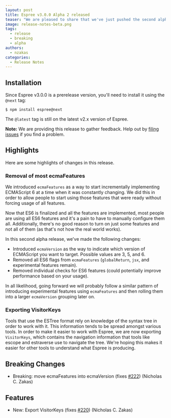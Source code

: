 ```yaml
---
layout: post
title: Espree v3.0.0 Alpha 2 released
teaser: "We are pleased to share that we've just pushed the second alpha release of Espree v3.0.0. This is a major release with breaking changes, so please be sure to read this post thoroughly."
image: release-notes-beta.png
tags:
  - release
  - breaking
  - alpha
authors:
  - nzakas
categories:
  - Release Notes
---
```


## Installation

Since Espree v3.0.0 is a prerelease version, you'll need to install it using the `@next` tag:

```
$ npm install espree@next
```

The `@latest` tag is still on the latest v2.x version of Espree.

**Note:** We are providing this release to gather feedback. Help out by [filing issues](https://github.com/eslint/espree/issues/new) if you find a problem.

## Highlights

Here are some highlights of changes in this release.

### Removal of most ecmaFeatures

We introduced `ecmaFeatures` as a way to start incrementally implementing ECMAScript 6 at a time when it was constantly changing. We did this in order to allow people to start using those features that were ready without forcing usage of all features.

Now that ES6 is finalized and all the features are implemented, most people are using all ES6 features and it's a pain to have to manually configure them all. Additionally, there's no good reason to turn on just some features and not all of them (as that's not how the real world works).

In this second alpha release, we've made the following changes:

* Introduced `ecmaVersion` as the way to indicate which version of ECMAScript you want to target. Possible values are 3, 5, and 6.
* Removed all ES6 flags from `ecmaFeatures` (`globalReturn`, `jsx`, and experimental features remain).
* Removed individual checks for ES6 features (could potentially improve performance based on your usage).

In all likelihood, going forward we will probably follow a similar pattern of introducing experimental features using `ecmaFeatures` and then rolling them into a larger `ecmaVersion` grouping later on.

### Exporting VisitorKeys

Tools that use the ESTree format rely on knowledge of the syntax tree in order to work with it. This information tends to be spread amongst various tools. In order to make it easier to work with Espree, we are now exporting `VisitorKeys`, which contains the navigation information that tools like escope and estraverse use to navigate the tree. We're hoping this makes it easier for other tools to understand what Espree is producing.

## Breaking Changes

* Breaking: move ecmaFeatures into ecmaVersion (fixes [#222](https://github.com/eslint/espree/issues/222)) (Nicholas C. Zakas)

## Features

* New: Export VisitorKeys (fixes [#220](https://github.com/eslint/espree/issues/220)) (Nicholas C. Zakas)
